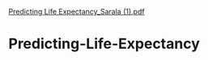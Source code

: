 [Predicting Life Expectancy_Sarala (1).pdf](https://github.com/Sara112234/Predicting-Life-Expectancy/files/8837065/Predicting.Life.Expectancy_Sarala.1.pdf)
# Predicting-Life-Expectancy
